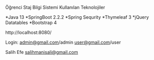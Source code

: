 Öğrenci Staj Bilgi Sistemi
Kullanılan Teknolojiler

*Java 13
*SpringBoot 2.2.2
*Spring Sequrity
*Thymeleaf 3
*jQuery Datatables
*Bootstrap 4


http://localhost:8080/

Login: 
admin@gmail.com/admin 
user@gmail.com/user


Salih Efe
salihmanisali@gmail.com
